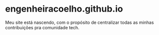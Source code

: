 # engenheiracoelho.github.io
Meu site está nascendo, com o propósito de centralizar todas as minhas contribuições pra comunidade tech.
